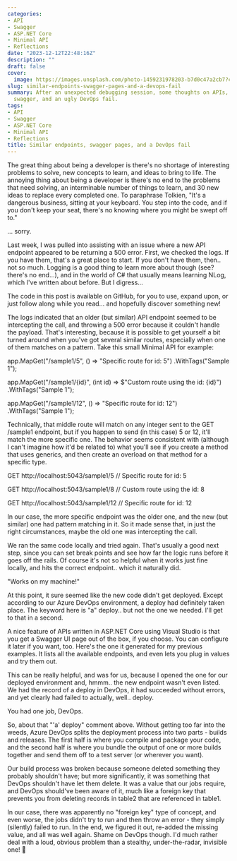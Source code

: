 ```yaml
---
categories:
- API
- Swagger
- ASP.NET Core
- Minimal API
- Reflections
date: "2023-12-12T22:48:16Z"
description: ""
draft: false
cover:
  image: https://images.unsplash.com/photo-1459231978203-b7d0c47a2cb7?crop=entropy&cs=tinysrgb&fit=max&fm=jpg&ixid=M3wxMTc3M3wwfDF8c2VhcmNofDExMnx8d2FuZGVyZXJ8ZW58MHx8fHwxNzAxODk1MTQ4fDA&ixlib=rb-4.0.3&q=80&w=2000
slug: similar-endpoints-swagger-pages-and-a-devops-fail
summary: After an unexpected debugging session, some thoughts on APIs, similar endpoints,
  swagger, and an ugly DevOps fail.
tags:
- API
- Swagger
- ASP.NET Core
- Minimal API
- Reflections
title: Similar endpoints, swagger pages, and a DevOps fail
---
```



The great thing about being a developer is there's no shortage of interesting problems to solve, new concepts to learn, and ideas to bring to life. The annoying thing about being a developer is there's no end to the problems that need solving, an interminable number of things to learn, and 30 new ideas to replace every completed one. To paraphrase Tolkien, "It's a dangerous business, sitting at your keyboard. You step into the code, and if you don't keep your seat, there's no knowing where you might be swept off to."

... sorry.

Last week, I was pulled into assisting with an issue where a new API endpoint appeared to be returning a 500 error. First, we checked the logs. If you have them, that's a great place to start. If you don't have them, then.. not so much. Logging is a good thing to learn more about though (see? there's no end...), and in the world of C# that usually means learning NLog, which I've written about before. But I digress...



The code in this post is available on GitHub, for you to use, expand upon, or just follow along while you read... and hopefully discover something new!



The logs indicated that an older (but similar) API endpoint seemed to be intercepting the call, and throwing a 500 error because it couldn't handle the payload. That's interesting, because it is possible to get yourself a bit turned around when you've got several similar routes, especially when one of them matches on a pattern. Take this small Minimal API for example:

app.MapGet("/sample1/5", () => "Specific route for id: 5")
   .WithTags("Sample 1");

app.MapGet("/sample1/{id}", (int id) => $"Custom route using the id: {id}")
   .WithTags("Sample 1");

app.MapGet("/sample1/12", () => "Specific route for id: 12")
   .WithTags("Sample 1");

Technically, that middle route will match on any integer sent to the GET /sample1 endpoint, but if you happen to send (in this case) 5 or 12, it'll match the more specific one. The behavior seems consistent with (although I can't imagine how it'd be related to) what you'll see if you create a method that uses generics, and then create an overload on that method for a specific type.

GET http://localhost:5043/sample1/5
// Specific route for id: 5

GET http://localhost:5043/sample1/8
// Custom route using the id: 8

GET http://localhost:5043/sample1/12
// Specific route for id: 12

In our case, the more specific endpoint was the older one, and the new (but similar) one had pattern matching in it. So it made sense that, in just the right circumstances, maybe the old one was intercepting the call.

We ran the same code locally and tried again. That's usually a good next step, since you can set break points and see how far the logic runs before it goes off the rails. Of course it's not so helpful when it works just fine locally, and hits the correct endpoint.. which it naturally did.

"Works on my machine!"

At this point, it sure seemed like the new code didn't get deployed. Except according to our Azure DevOps environment, a deploy had definitely taken place. The keyword here is "a" deploy.. but not the one we needed. I'll get to that in a second.

A nice feature of APIs written in ASP.NET Core using Visual Studio is that you get a Swagger UI page out of the box, if you choose. You can configure it later if you want, too. Here's the one it generated for my previous examples. It lists all the available endpoints, and even lets you plug in values and try them out.

This can be really helpful, and was for us, because I opened the one for our deployed environment and, hmmm.. the new endpoint wasn't even listed. We had the record of a deploy in DevOps, it had succeeded without errors, and yet clearly had failed to actually, well.. deploy.

You had one job, DevOps.

So, about that "'a' deploy" comment above. Without getting too far into the weeds, Azure DevOps splits the deployment process into two parts - builds and releases. The first half is where you compile and package your code, and the second half is where you bundle the output of one or more builds together and send them off to a test server (or wherever you want).

Our build process was broken because someone deleted something they probably shouldn't have; but more significantly, it was something that DevOps shouldn't have let them delete. It was a value that our jobs require, and DevOps should've been aware of it, much like a foreign key that prevents you from deleting records in table2 that are referenced in table1.

In our case, there was apparently no "foreign key" type of concept, and even worse, the jobs didn't try to run and then throw an error - they simply (silently) failed to run. In the end, we figured it out, re-added the missing value, and all was well again. Shame on DevOps though. I'd much rather deal with a loud, obvious problem than a stealthy, under-the-radar, invisible one! 🤬
